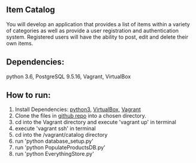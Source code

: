 ## Item Catalog

You will develop an application that provides a list of items within a variety of categories as well as provide a user registration and authentication system. Registered users will have the ability to post, edit and delete their own items.

## Dependencies:
python 3.6, PostgreSQL 9.5.16, Vagrant, VirtualBox

## How to run:
1. Install Dependencies: [python3](https://www.python.org/downloads/), [VirtualBox](https://www.virtualbox.org/wiki/Downloads), [Vagrant](https://www.vagrantup.com/downloads.html)
2. Clone the files in [github repo](https://github.com/zacktwp/Item_Catalog) into a chosen directory.
3. cd into the Vagrant directory and execute 'vagrant up' in terminal
4. execute 'vagrant ssh' in terminal
5. cd into the /vagrant/catalog directory
6. run 'python database_setup.py'
7. run 'python PopulateProductsDB.py'
8. run 'python EverythingStore.py'
